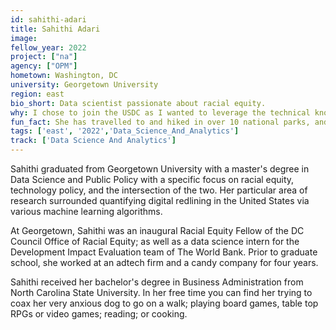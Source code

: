 ```yaml
---
id: sahithi-adari
title: Sahithi Adari
image: 
fellow_year: 2022
project: ["na"]
agency: ["OPM"]
hometown: Washington, DC
university: Georgetown University
region: east
bio_short: Data scientist passionate about racial equity.
why: I chose to join the USDC as I wanted to leverage the technical knowledge I gained in my master's degree, and apply them to the public sector problems of today.
fun_fact: She has travelled to and hiked in over 10 national parks, and plans to visit all 63 parks in her lifetime.
tags: ['east', '2022','Data_Science_And_Analytics']
track: ['Data Science And Analytics']
---
```


Sahithi graduated from Georgetown University with a master's degree in Data Science and Public Policy with a specific focus on racial equity, technology policy, and the intersection of the two. Her particular area of research surrounded quantifying digital redlining in the United States via various machine learning algorithms.

At Georgetown, Sahithi was an inaugural Racial Equity Fellow of the DC Council Office of Racial Equity; as well as a data science intern for the Development Impact Evaluation team of The World Bank. Prior to graduate school, she worked at an adtech firm and a candy company for four years.

Sahithi received her bachelor's degree in Business Administration from North Carolina State University. In her free time you can find her trying to coax her very anxious dog to go on a walk; playing board games, table top RPGs or video games; reading; or cooking.